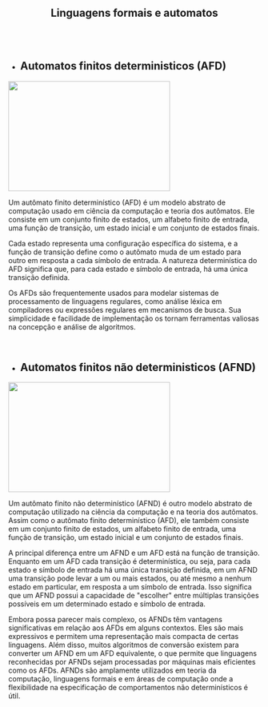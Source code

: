 ### <h2 align="center">Linguagens formais e automatos</h2>

<br><br>
<p></p>

- <h2> Automatos finitos deterministicos (AFD) </h2>

<img height="220px" width= "80%" src="https://encrypted-tbn0.gstatic.com/images?q=tbn:ANd9GcQbQsiGIWWZ8FDW-lPnj9oZ-lO9yxOLmi4f3HpstDOtQUnIg9hvpXkogacS-pg6cerCftQ&usqp=CAU"/>
<br>
<p>
Um autômato finito determinístico (AFD) é um modelo abstrato de computação usado em ciência da computação e teoria dos autômatos. Ele consiste em um conjunto finito de estados, um alfabeto finito de entrada, uma função de transição, um estado inicial e um conjunto de estados finais.

Cada estado representa uma configuração específica do sistema, e a função de transição define como o autômato muda de um estado para outro em resposta a cada símbolo de entrada. A natureza determinística do AFD significa que, para cada estado e símbolo de entrada, há uma única transição definida.

Os AFDs são frequentemente usados para modelar sistemas de processamento de linguagens regulares, como análise léxica em compiladores ou expressões regulares em mecanismos de busca. Sua simplicidade e facilidade de implementação os tornam ferramentas valiosas na concepção e análise de algoritmos.</p>
<br>
- <h2> Automatos finitos não deterministicos (AFND) </h2>

<img  height="220px" width= "80%" src="http://www.dsc.ufcg.edu.br/~pet/jornal/junho2014/images/materias/recapitulando/afn.jpg" />

<p>Um autômato finito não determinístico (AFND) é outro modelo abstrato de computação utilizado na ciência da computação e na teoria dos autômatos. Assim como o autômato finito determinístico (AFD), ele também consiste em um conjunto finito de estados, um alfabeto finito de entrada, uma função de transição, um estado inicial e um conjunto de estados finais.

A principal diferença entre um AFND e um AFD está na função de transição. Enquanto em um AFD cada transição é determinística, ou seja, para cada estado e símbolo de entrada há uma única transição definida, em um AFND uma transição pode levar a um ou mais estados, ou até mesmo a nenhum estado em particular, em resposta a um símbolo de entrada. Isso significa que um AFND possui a capacidade de "escolher" entre múltiplas transições possíveis em um determinado estado e símbolo de entrada.

Embora possa parecer mais complexo, os AFNDs têm vantagens significativas em relação aos AFDs em alguns contextos. Eles são mais expressivos e permitem uma representação mais compacta de certas linguagens. Além disso, muitos algoritmos de conversão existem para converter um AFND em um AFD equivalente, o que permite que linguagens reconhecidas por AFNDs sejam processadas por máquinas mais eficientes como os AFDs. AFNDs são amplamente utilizados em teoria da computação, linguagens formais e em áreas de computação onde a flexibilidade na especificação de comportamentos não determinísticos é útil.</p>
